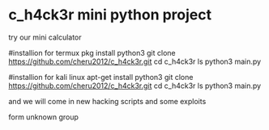 # c_h4ck3r mini python project
try our mini calculator  
 
 #installion for termux 
pkg install python3
git clone https://github.com/cheru2012/c_h4ck3r.git
cd c_h4ck3r
ls
python3 main.py


  #installion for kali linux
apt-get install python3
git clone https://github.com/cheru2012/c_h4ck3r.git
cd c_h4ck3r
ls
python3 main.py


and we will come in new hacking scripts and some exploits 

form unknown group 
